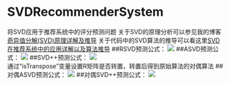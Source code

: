 # SVDRecommenderSystem
将SVD应用于推荐系统中的评分预测问题
关于SVD的原理分析可以参见我的博客[奇异值分解(SVD)原理详解及推导](http://blog.csdn.net/zhongkejingwang/article/details/43053513)
关于代码中的SVD算法的推导可以看这里[SVD在推荐系统中的应用详解以及算法推导](http://blog.csdn.net/zhongkejingwang/article/details/43083603)
##RSVD预测公式：
![](https://github.com/jingchenUSTC/SVDRecommenderSystem/blob/master/exps/RSVD.png)
##ASVD预测公式：
![](https://github.com/jingchenUSTC/SVDRecommenderSystem/blob/master/exps/ASVD.png)
##SVD++预测公式：
![](https://github.com/jingchenUSTC/SVDRecommenderSystem/blob/master/exps/SVDPP.png)
<br>通过“isTranspose”变量设置R矩阵是否转置，转置后得到原始算法的对偶算法
##对偶ASVD预测公式：
![](https://github.com/jingchenUSTC/SVDRecommenderSystem/blob/master/exps/TASVD.png)
##对偶SVD++预测公式：
![](https://github.com/jingchenUSTC/SVDRecommenderSystem/blob/master/exps/TSVDPP.png)
